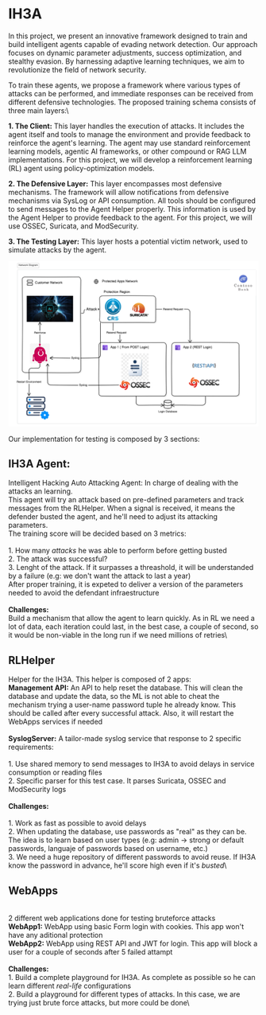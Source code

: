 # IH3A

In this project, we present an innovative framework designed to train and build intelligent agents capable of evading network detection. Our approach focuses on dynamic parameter adjustments, success optimization, and stealthy evasion. By harnessing adaptive learning techniques, we aim to revolutionize the field of network security.

To train these agents, we propose a framework where various types of attacks can be performed, and immediate responses can be received from different defensive technologies. The proposed training schema consists of three main layers:\

**1. The Client:** This layer handles the execution of attacks. It includes the agent itself and tools to manage the environment and provide feedback to reinforce the agent's learning. The agent may use standard reinforcement learning models, agentic AI frameworks, or other compound or RAG LLM implementations. For this project, we will develop a reinforcement learning (RL) agent using policy-optimization models.

**2. The Defensive Layer:** This layer encompasses most defensive mechanisms. The framework will allow notifications from defensive mechanisms via SysLog or API consumption. All tools should be configured to send messages to the Agent Helper properly. This information is used by the Agent Helper to provide feedback to the agent. For this project, we will use OSSEC, Suricata, and ModSecurity.

**3. The Testing Layer:** This layer hosts a potential victim network, used to simulate attacks by the agent.


![Alt text](NetDiagram.png?raw=true "Title")

Our implementation for testing is composed by 3 sections:

## IH3A Agent:
Intelligent Hacking Auto Attacking Agent: In charge of dealing with the attacks an learning.\
    This agent will try an attack based on pre-defined parameters and track messages from the RLHelper. When a signal is received, it means the defender busted the agent, and he'll need to adjust its attacking parameters.\
    The training score will be decided based on 3 metrics:\
    \
    1. How many *attacks* he was able to perform before getting busted\
    2. The attack was successful?\
    3. Lenght of the attack. If it surpasses a threashold, it will be understanded by a failure (e.g: we don't want the attack to last a year)\
    After proper training, it is expeted to deliver a version of the parameters needed to avoid the defendant infraestructure\
    \
    **Challenges:**\
    Build a mechanism that allow the agent to learn quickly. As in RL we need a lot of data, each iteration could last, in the best case, a couple of second, so it would be non-viable in the long run if we need millions of retries\
    

## RLHelper
Helper for the IH3A. This helper is composed of 2 apps:\
    **Management API:** An API to help reset the database. This will clean the database and update the data, so the ML is not able to cheat the mechanism trying a user-name password tuple he already know. This should be called after every successful attack. Also, it will restart the WebApps services if needed\
\
   **SyslogServer:** A tailor-made syslog service that response to 2 specific requirements:\
   \
    1. Use shared memory to send messages to IH3A to avoid delays in service consumption or reading files\
    2. Specific parser for this test case. It parses Suricata, OSSEC and ModSecurity logs\
\
    **Challenges:**\
    \
    1. Work as fast as possible to avoid delays\
    2. When updating the database, use passwords as "real" as they can be. The idea is to learn based on user types (e.g: admin -> strong or default passwords, languaje of passwords based on username, etc.)\
    3. We need a huge repository of different passwords to avoid reuse. If IH3A know the password in advance, he'll score high even if it's *busted*\
    

## WebApps
\
    2 different web applications done for testing bruteforce attacks\
    **WebApp1:** WebApp using basic Form login with cookies. This app won't have any aditional protection\
    **WebApp2:** WebApp using REST API and JWT for login. This app will block a user for a couple of seconds after 5 failed attampt\
\
    **Challenges:**\
    1. Build a complete playground for IH3A. As complete as possible so he can learn different *real-life* configurations\
    2. Build a playground for different types of attacks. In this case, we are trying just brute force attacks, but more could be done\
